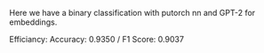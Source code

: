 Here we have a binary classification with putorch nn and GPT-2 for embeddings.

Efficiancy: Accuracy: 0.9350 / F1 Score: 0.9037
